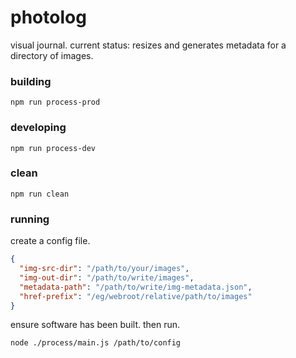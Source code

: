 # photolog
visual journal. current status: resizes and generates metadata for a directory of images.

### building

```npm run process-prod```

### developing

```npm run process-dev```

### clean

```npm run clean```

### running

create a config file.

```json
{
  "img-src-dir": "/path/to/your/images",
  "img-out-dir": "/path/to/write/images",
  "metadata-path": "/path/to/write/img-metadata.json",
  "href-prefix": "/eg/webroot/relative/path/to/images"
}
```

ensure software has been built. then run.

```
node ./process/main.js /path/to/config
```
